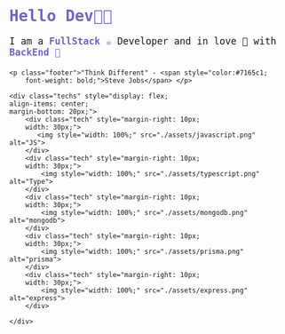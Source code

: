 <body style="font-family: monospace;">
    <h1 class="tilte" style="color: #7165c1;">Hello Dev👋😁</h1>
    <p class="subtitle" style="font-size: 17px;margin-bottom: 20px;">I am a <span style="color:#7165c1;
        font-weight: bold;">FullStack ☕</span>  Developer and
        in love 🥰 with <span style="color:#7165c1;
        font-weight: bold;">BackEnd 🚽</span></p>

   
    <p class="footer">"Think Different" - <span style="color:#7165c1;
        font-weight: bold;">Steve Jobs</span> </p>

    <div class="techs" style="display: flex;
    align-items: center;
    margin-bottom: 20px;">
        <div class="tech" style="margin-right: 10px;
        width: 30px;">
           <img style="width: 100%;" src="./assets/javascript.png" alt="JS">
        </div>
        <div class="tech" style="margin-right: 10px;
        width: 30px;">
            <img style="width: 100%;" src="./assets/typescript.png" alt="Type">
        </div>
        <div class="tech" style="margin-right: 10px;
        width: 30px;">
            <img style="width: 100%;" src="./assets/mongodb.png" alt="mongodb">
        </div>
        <div class="tech" style="margin-right: 10px;
        width: 30px;">
            <img style="width: 100%;" src="./assets/prisma.png" alt="prisma">
        </div>
        <div class="tech" style="margin-right: 10px;
        width: 30px;">
            <img style="width: 100%;" src="./assets/express.png" alt="express">
        </div>

    </div>
</body>
